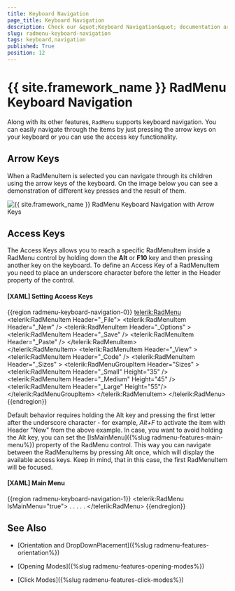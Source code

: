 ```yaml
---
title: Keyboard Navigation
page_title: Keyboard Navigation
description: Check our &quot;Keyboard Navigation&quot; documentation article for the RadMenu {{ site.framework_name }} control.
slug: radmenu-keyboard-navigation
tags: keyboard,navigation
published: True
position: 12
---
```


# {{ site.framework_name }} RadMenu Keyboard Navigation

Along with its other features, `RadMenu` supports keyboard navigation. You can easily navigate through the items by just pressing the arrow keys on your keyboard or you can use the access key functionality.

## Arrow Keys

When a RadMenuItem is selected you can navigate through its children using the arrow keys of the keyboard. On the image below you can see a demonstration of different key presses and the result of them.

![{{ site.framework_name }} RadMenu Keyboard Navigation with Arrow Keys](images/RadMenu_Keyboard_Navigation_01.png)

## Access Keys

The Access Keys allows you to reach a specific RadMenuItem inside a RadMenu control by holding down the __Alt__ or __F10__ key and then pressing another key on the keyboard. To define an Access Key of a RadMenuItem you need to place an underscore character before the letter in the Header property of the control. 

#### __[XAML] Setting Access Keys__
{{region radmenu-keyboard-navigation-0}}
	<telerik:RadMenu>
		<telerik:RadMenuItem Header="\_File">
			<telerik:RadMenuItem Header="\_New" />
			<telerik:RadMenuItem Header="\_Options" >
				<telerik:RadMenuItem Header="\_Save" />
				<telerik:RadMenuItem Header="\_Paste" />
			</telerik:RadMenuItem>			
		</telerik:RadMenuItem>
		<telerik:RadMenuItem Header="\_View" >
			<telerik:RadMenuItem Header="\_Code" />
		<telerik:RadMenuItem Header="\_Sizes" >
			<telerik:RadMenuGroupItem Header="Sizes" >
				<telerik:RadMenuItem Header="\_Small" Height="35" />
				<telerik:RadMenuItem Header="\_Medium" Height="45" />
				<telerik:RadMenuItem Header="\_Large" Height="55"/>
			</telerik:RadMenuGroupItem>
		</telerik:RadMenuItem>
	</telerik:RadMenu>
{{endregion}}

Default behavior requires holding the Alt key and pressing the first letter after the underscore character - for example, *Alt+F* to activate the item with Header "New" from the above example. In case, you want to avoid holding the Alt key, you can set the [IsMainMenu]({%slug radmenu-features-main-menu%}) property of the RadMenu control. This way you can navigate between the RadMenuItems by pressing Alt once, which will display the available access keys. Keep in mind, that in this case, the first RadMenuItem will be focused.

#### __[XAML] Main Menu__
{{region radmenu-keyboard-navigation-1}}
	<telerik:RadMenu IsMainMenu="true">
	 . . . . .
	</telerik:RadMenu>
{{endregion}}

## See Also

 * [Orientation and DropDownPlacement]({%slug radmenu-features-orientation%})

 * [Opening Modes]({%slug radmenu-features-opening-modes%})

 * [Click Modes]({%slug radmenu-features-click-modes%})
